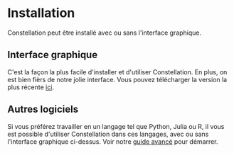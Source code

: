 # Installation
Constellation peut être installé avec ou sans l'interface graphique.

## Interface graphique
C'est la façon la plus facile d'installer et d'utiliser Constellation. En plus, on est bien fièrs de notre jolie interface. Vous pouvez télécharger la version la plus récente [ici](https://réseau-constellation.ca/téléchargements).

## Autres logiciels
Si vous préférez travailler en un langage tel que Python, Julia ou R, il vous est possible d'utiliser Constellation dans ces langages, avec ou sans l'interface graphique ci-dessus. Voir notre [guide avancé](../avancé/autresLangages/introduction.md) pour démarrer.
